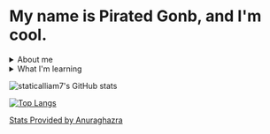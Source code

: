 
# My name is Pirated Gonb, and I'm cool.

<details>
<summary>About me</summary>
<br>
I am a very pongers developer who makes stuff and then forgets about them. 
<br>
I am one of the 4 Gonb Overlords 
<br>
My species and age is currently unknown (Estimated to be at least 8000 years old). My home planet is Trappist 1e.
<br>
Advid Bingus Enjoyer
<br>
Explosives/Rocketry enthusiast (accidental creator of the great sugar rocket gone wrong experiment [pipe bomb])
<br>
My favorite pokemon is Luxray (Luxray is badass)
</details>

<details>
  <summary>What I'm learning</summary>
  <br>
  I am learning Nim, Python, and Rust. Tried to learn C++ but almost risked my immortality
  <br>
  I am also learning about rocket propellant chemistry and orbital mechanics (n-body orbital mechanics - the *really* complicated stuff)
 </details>

 
![staticalliam7's GitHub stats](https://github-readme-stats.vercel.app/api?username=staticalliam7&show_icons=true&theme=dark&include_all_commits=true)


[![Top Langs](https://github-readme-stats.vercel.app/api/top-langs/?username=staticalliam7&theme=dark)](https://github.com/anuraghazra/github-readme-stats)


[Stats Provided by Anuraghazra](https://github.com/anuraghazra/github-readme-stats)





